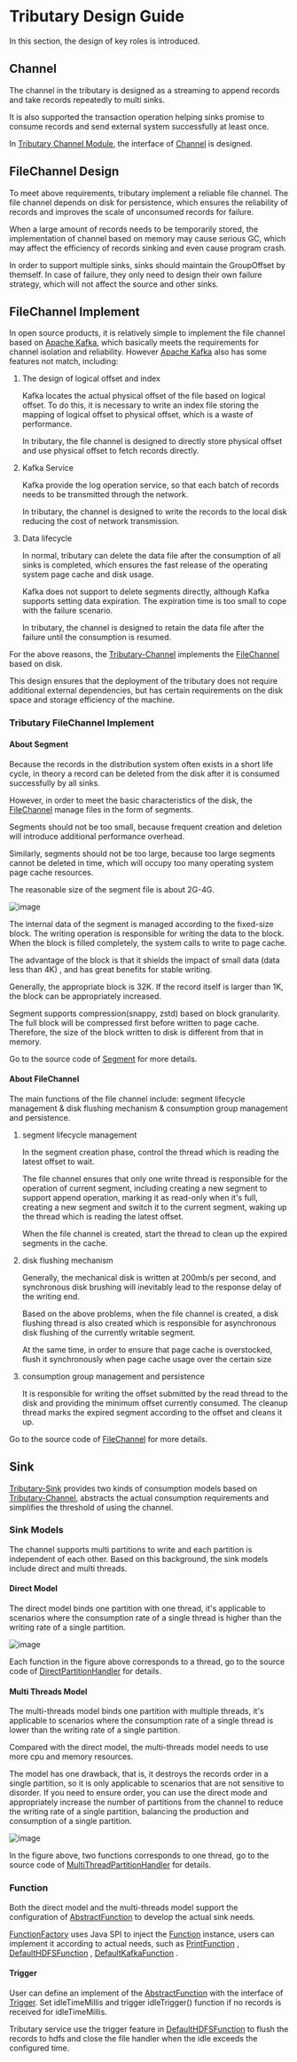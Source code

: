 # Tributary Design Guide

In this section, the design of key roles is introduced.

## Channel

The channel in the tributary is designed as a streaming to append records and take records repeatedly to multi sinks.

It is also supported the transaction operation helping sinks promise to consume records and send external system
successfully at least once.

In [Tributary Channel Module](../tributary-channel), the interface of
[Channel](../tributary-channel/tributary-channel-base/src/main/java/org/zicat/tributary/channel/Channel.java) is
designed.

## FileChannel Design

To meet above requirements, tributary implement a reliable file channel. The file channel depends on disk for persistence,
which ensures the reliability of records and improves the scale of unconsumed records for failure.

When a large amount of records needs to be temporarily stored, the implementation of channel based on memory may cause
serious GC, which may affect the efficiency of records sinking and even cause program crash.

In order to support multiple sinks, sinks should maintain the GroupOffset by themself. In case of failure, they only need
to design their own failure strategy, which will not affect the source and other sinks.

## FileChannel Implement

In open source products, it is relatively simple to implement the file channel based
on [Apache Kafka](https://kafka.apache.org/), which basically meets the requirements for channel isolation and
reliability. However [Apache Kafka](https://kafka.apache.org/) also has some features not match, including:

1. The design of logical offset and index

   Kafka locates the actual physical offset of the file based on logical offset. To do this, it is necessary to write an
   index file storing the mapping of logical offset to physical offset, which is a waste of performance.

   In tributary, the file channel is designed to directly store physical offset and use physical offset to fetch records
   directly.

2. Kafka Service

   Kafka provide the log operation service, so that each batch of records needs to be transmitted through the network.

   In tributary, the channel is designed to write the records to the local disk reducing the cost of network
   transmission.

3. Data lifecycle

   In normal, tributary can delete the data file after the consumption of all sinks is completed, which ensures the fast
   release of the operating system page cache and disk usage.

   Kafka does not support to delete segments directly, although Kafka supports setting data expiration. The expiration
   time is too small to cope with the failure scenario.

   In tributary, the channel is designed to retain the data file after the failure until the consumption is resumed.

For the above reasons, the [Tributary-Channel](../tributary-channel)
implements the
[FileChannel](../tributary-channel/tributary-channel-file/src/main/java/org/zicat/tributary/channel/file/FileChannel.java)
based on disk.

This design ensures that the deployment of the tributary does not require additional external dependencies, but has
certain requirements on the disk space and storage efficiency of the machine.

### Tributary FileChannel Implement

#### About Segment

Because the records in the distribution system often exists in a short life cycle, in theory a record can be deleted
from the disk after it is consumed successfully by all sinks.

However, in order to meet the basic characteristics of the disk, the
[FileChannel](../tributary-channel/tributary-channel-file/src/main/java/org/zicat/tributary/channel/file/FileChannel.java)
manage files in the form of segments.

Segments should not be too small, because frequent creation and deletion will introduce additional performance overhead.

Similarly, segments should not be too large, because too large segments cannot be deleted in time, which will occupy too
many operating system page cache resources.

The reasonable size of the segment file is about 2G-4G.

![image](picture/segment_struct.png)

The internal data of the segment is managed according to the fixed-size block. The writing operation is responsible for
writing the data to the block. When the block is filled completely, the system calls to write to page cache.

The advantage of the block is that it shields the impact of small data (data less than 4K) , and has great benefits for
stable writing.

Generally, the appropriate block is 32K. If the record itself is larger than 1K, the block can be appropriately
increased.

Segment supports compression(snappy, zstd) based on block granularity. The full block will be compressed first before
written to page cache. Therefore, the size of the block written to disk is different from that in memory.

Go to the source code of
[Segment](../tributary-channel/tributary-channel-base/src/main/java/org/zicat/tributary/channel/Segment.java) for more
details.

#### About FileChannel

The main functions of the file channel include: segment lifecycle management & disk flushing mechanism & consumption
group management and persistence.

1. segment lifecycle management

   In the segment creation phase, control the thread which is reading the latest offset to wait.

   The file channel ensures that only one write thread is responsible for the operation of current segment, including
   creating a new segment to support append operation, marking it as read-only when it's full, creating a new segment
   and switch it to the current segment, waking up the thread which is reading the latest offset.

   When the file channel is created, start the thread to clean up the expired segments in the cache.

2. disk flushing mechanism

   Generally, the mechanical disk is written at 200mb/s per second, and synchronous disk brushing will inevitably lead
   to the response delay of the writing end.

   Based on the above problems, when the file channel is created, a disk flushing thread is also created which is
   responsible for asynchronous disk flushing of the currently writable segment.

   At the same time, in order to ensure that page cache is overstocked, flush it synchronously when page cache usage
   over the certain size

3. consumption group management and persistence

   It is responsible for writing the offset submitted by the read thread to the disk and providing the minimum offset
   currently consumed. The cleanup thread marks the expired segment according to the offset and cleans it up.

Go to the source code of
[FileChannel](../tributary-channel/tributary-channel-file/src/main/java/org/zicat/tributary/channel/file/FileChannel.java)
for more details.

## Sink

[Tributary-Sink](../tributary-sink)
provides two kinds of consumption models based on [Tributary-Channel](../tributary-channel), abstracts the actual
consumption requirements and simplifies the threshold of using the channel.

### Sink Models

The channel supports multi partitions to write and each partition is independent of each other. Based on this
background, the sink models include direct and multi threads.

#### Direct Model

The direct model binds one partition with one thread, it's applicable to scenarios where the consumption rate of a
single thread is higher than the writing rate of a single partition.

![image](picture/direct_sink_model.png)

Each function in the figure above corresponds to a thread, go to the source code of
[DirectPartitionHandler](../tributary-sink/tributary-sink-base/src/main/java/org/zicat/tributary/sink/handler/DirectPartitionHandler.java)
for details.

#### Multi Threads Model

The multi-threads model binds one partition with multiple threads, it's applicable to scenarios where the consumption
rate of a single thread is lower than the writing rate of a single partition.

Compared with the direct model, the multi-threads model needs to use more cpu and memory resources.

The model has one drawback, that is, it destroys the records order in a single partition, so it is only applicable to
scenarios that are not sensitive to disorder. If you need to ensure order, you can use the direct mode and appropriately
increase the number of partitions from the channel to reduce the writing rate of a single partition, balancing the
production and consumption of a single partition.

![image](picture/multi_thread_sink_model.png)

In the figure above, two functions corresponds to one thread, go to the source code of
[MultiThreadPartitionHandler](../tributary-sink/tributary-sink-base/src/main/java/org/zicat/tributary/sink/handler/MultiThreadPartitionHandler.java)
for details.

### Function

Both the direct model and the multi-threads model support the configuration of
[AbstractFunction](../tributary-sink/tributary-sink-base/src/main/java/org/zicat/tributary/sink/function/AbstractFunction.java)
to develop the actual sink needs.

[FunctionFactory](../tributary-sink/tributary-sink-base/src/main/java/org/zicat/tributary/sink/function/FunctionFactory.java)
uses Java SPI to inject
the [Function](../tributary-sink/tributary-sink-base/src/main/java/org/zicat/tributary/sink/function/AbstractFunction.java)
instance, users can implement it according to actual needs, such
as [PrintFunction](../tributary-sink/tributary-sink-base/src/main/java/org/zicat/tributary/sink/function/PrintFunctionFactory.java)
,
[DefaultHDFSFunction](../tributary-sink/tributary-sink-hdfs/src/main/java/org/zicat/tributary/sink/hdfs/DefaultHDFSFunctionFactory.java)
,
[DefaultKafkaFunction](../tributary-sink/tributary-sink-kafka/src/main/java/org/zicat/tributary/sink/kafka/DefaultKafkaFunctionFactory.java)
.

#### Trigger

User can define an implement of
the [AbstractFunction](../tributary-sink/tributary-sink-base/src/main/java/org/zicat/tributary/sink/function/AbstractFunction.java)
with the interface
of [Trigger](../tributary-sink/tributary-sink-base/src/main/java/org/zicat/tributary/sink/function/Trigger.java). Set
idleTimeMillis and trigger idleTrigger() function if no records is received for idleTimeMillis.

Tributary service use the trigger feature
in [DefaultHDFSFunction](../tributary-sink/tributary-sink-hdfs/src/main/java/org/zicat/tributary/sink/hdfs/DefaultHDFSFunction.java)
to flush the records to hdfs and close the file handler when the idle exceeds the configured time.

